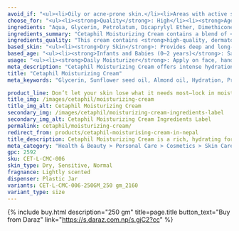 ```yaml
---
avoid_if: "<ul><li>Oily or acne-prone skin.</li><li>Areas with active skin infections or broken skin.</li></ul>"
choose_for: "<ul><li><strong>Quality</strong>: High</li><li><strong>Age</strong>: All Ages.</li><li><strong>Skin Types</strong>: Sensitive, Dry, Normal.</li><li><strong>Effective For</strong>: Hydration.</li></ul>"
ingredients: "Aqua, Glycerin, Petrolatum, Dicaprylyl Ether, Dimethicone, Glyceryl Stearate, Cetyl Alcohol, Helianthus Annuus Seed Oil, Peg-30 Stearate, Panthenol, Niacinamide, Prunus Amygdalus Dulcis Oil, Tocopherol, Tocopheryl Acetate, Pantolactone, Dimethiconol, Acrylates/C10-30 Alkyl Acrylate Crosspolymer, Carbomer, Propylene Glycol, Bht, Disodium Edta, Benzyl Alcohol, Phenoxyethanol, Sodium Hydroxide, Citric Acid.</p>"
ingredients_summary: "Cetaphil Moisturizing Cream contains a blend of <strong>hydrating and barrier-repairing ingredients</strong> like <strong>Glycerin, Petrolatum, and Dimethicone</strong>, which lock in moisture and protect the skin. <strong>Sunflower Seed Oil, Sweet Almond Oil, and Panthenol (Vitamin B5)</strong> help nourish and soothe dry skin, while <strong>Niacinamide (Vitamin B3)</strong> improves skin texture and strengthens the skin barrier. <strong>Tocopherol and Tocopheryl Acetate (Vitamin E)</strong> provide antioxidant protection. Stabilizers and mild preservatives such as <strong>Acrylates/C10-30 Alkyl Acrylate Crosspolymer, Phenoxyethanol, and Benzyl Alcohol</strong> ensure a safe, long-lasting formula."
ingredients_quality: "This cream contains <strong>high-quality, dermatologist-approved ingredients</strong> that are safe for sensitive baby skin. With a blend of <strong>natural plant oils, vitamins, and botanical extracts</strong>, the formula provides superior moisturization and soothing benefits. <strong>Calendula and Shea Butter</strong> offer natural soothing properties, while <strong>Glycerin and Panthenol</strong> ensure deep hydration. The absence of harsh chemicals like parabens and mineral oil makes it a <strong>gentle and hypoallergenic option</strong>, suitable for daily use."
based_skin: "<ul><li><strong>Dry Skin</strong>: Provides deep and long-lasting hydration, replenishing moisture and repairing the skin barrier.</li><li><strong>Sensitive Skin</strong>: Hypoallergenic and fragrance-free, designed to minimize irritation and soothe the skin.</li><li><strong>Combination Skin</strong>: Balances hydration without feeling greasy or heavy.</li><li><strong>Normal Skin</strong>: Helps maintain healthy moisture levels and prevents dryness.</li></ul>"
based_age: "<ul><li><strong>Infants and Babies (0–2 years)</strong>: Safe for delicate baby skin, especially for dry or sensitive areas.</li><li><strong>Children (2–12 years)</strong>: Provides hydration for rough patches or skin dryness due to weather exposure.</li><li><strong>Teenagers (13–19 years)</strong>: Ideal for soothing dry, flaky skin during hormonal changes.</li><li><strong>Adults (20+ years)</strong>: Perfect for daily hydration and repairing very dry or sensitive skin.</li></ul>"
usage: "<ul><li><strong>Daily Moisturizer</strong>: Apply on face, hands, and body to maintain soft, hydrated skin.</li><li><strong>Night Cream</strong>: Use before bedtime for overnight hydration and skin repair.</li><li><strong>Spot Treatment</strong>: Effective for extremely dry areas like elbows, knees, and heels.</li><li><strong>Soothing Agent</strong>: Helps reduce irritation and discomfort caused by dryness.</li></ul>"
meta_description: "Cetaphil Moisturizing Cream offers intense hydration for dry and sensitive skin. Non-greasy, fragrance-free, and dermatologist-recommended for everyday use."
title: "Cetaphil Moisturizing Cream"
meta_keywords: "Glycerin, Sunflower seed oil, Almond oil, Hydration, Protecting, Cruelty-free, Dermatologist tested, Hypoallergenic, Paraben-free, Dry, Sensitive, Normal"

product_line: Don’t let your skin lose what it needs most—lock in moisture before it fades.
title_img: /images/cetaphil/moisturizing-cream
title_img_alt: Cetaphil Moisturizing Cream
secondary_img: /images/cetaphil/moisturizing-cream-ingredients-label
secondary_img_alt: Cetaphil Moisturizing Cream Ingredients Label
permalink: cetaphil/moisturizing-cream/
redirect_from: products/cetaphil-moisturising-cream-in-nepal
title_description: Cetaphil Moisturizing Cream is a rich, hydrating formula designed to combat dryness and restore the skin’s natural moisture barrier. Infused with emollients and humectants like glycerin and sweet almond oil, it provides intense, long-lasting hydration while being gentle on sensitive skin. Dermatologist-tested and free from fragrances, parabens, and lanolin, it’s suitable for a wide range of skin types and perfect for daily use.
meta_category: "Health & Beauty > Personal Care > Cosmetics > Skin Care > Lotion & Moisturizer"
gpc: 2592
sku: CET-L-CMC-006
skin_type: Dry, Sensitive, Normal
fragnance: Lightly scented
dispenser: Plastic Jar
variants: CET-L-CMC-006-250GM_250 gm_2160
variant_type: size
---
```

{% include buy.html description="250 gm" title=page.title button_text="Buy from Daraz" link="https://s.daraz.com.np/s.gjC2?cc" %}